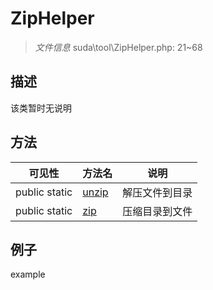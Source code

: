 #  ZipHelper 

> *文件信息* suda\tool\ZipHelper.php: 21~68





## 描述



该类暂时无说明



## 方法

| 可见性 | 方法名 | 说明 |
|--------|-------|------|
|  public  static|[unzip](ZipHelper/unzip.md) | 解压文件到目录 |
|  public  static|[zip](ZipHelper/zip.md) | 压缩目录到文件 |
 

## 例子

example